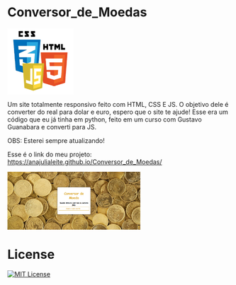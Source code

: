 # Conversor_de_Moedas

<img src="imagem/html-css-js.png" alt="Logo" align="center" width="150">

Um site totalmente responsivo feito com HTML, CSS E JS. O objetivo dele é converter do real para dolar e euro, espero que o site te ajude! Esse era um código que eu já tinha em python, feito em um curso com Gustavo Guanabara e converti para JS.

OBS: Esterei sempre atualizando!

Esse é o link do meu projeto: https://anajulialeite.github.io/Conversor_de_Moedas/

<img src="imagem/Moedas.png" alt="moeda" align="center" width="300">

# License

[![MIT License](https://img.shields.io/badge/License-MIT-green.svg)](./LICENSE)
